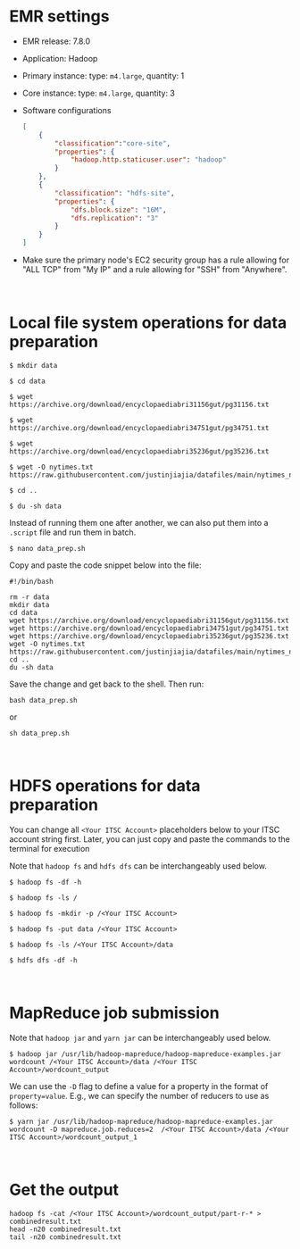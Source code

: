 
# EMR settings

- EMR release: 7.8.0

- Application: Hadoop
  
- Primary instance: type: `m4.large`, quantity: 1

- Core instance: type: `m4.large`, quantity: 3

- Software configurations
    ```json
    [
        {
            "classification":"core-site",
            "properties": {
                "hadoop.http.staticuser.user": "hadoop"
            }
        },
        {
            "classification": "hdfs-site",
            "properties": {
                "dfs.block.size": "16M",
                "dfs.replication": "3"
            }
        }
    ]
    ```

- Make sure the primary node's EC2 security group has a rule allowing for "ALL TCP" from "My IP" and a rule allowing for "SSH" from "Anywhere".


<br>

# Local file system operations for data preparation


```shell
$ mkdir data

$ cd data

$ wget https://archive.org/download/encyclopaediabri31156gut/pg31156.txt

$ wget https://archive.org/download/encyclopaediabri34751gut/pg34751.txt

$ wget https://archive.org/download/encyclopaediabri35236gut/pg35236.txt

$ wget -O nytimes.txt https://raw.githubusercontent.com/justinjiajia/datafiles/main/nytimes_news_articles.txt

$ cd ..

$ du -sh data
```

Instead of running them one after another, we can also put them into a `.script` file and run them in batch.

```shell
$ nano data_prep.sh
```


Copy and paste the code snippet below into the file:

```shell
#!/bin/bash

rm -r data
mkdir data
cd data
wget https://archive.org/download/encyclopaediabri31156gut/pg31156.txt
wget https://archive.org/download/encyclopaediabri34751gut/pg34751.txt
wget https://archive.org/download/encyclopaediabri35236gut/pg35236.txt
wget -O nytimes.txt https://raw.githubusercontent.com/justinjiajia/datafiles/main/nytimes_news_articles.txt
cd ..
du -sh data
```

Save the change and get back to the shell. Then run:

```shell
bash data_prep.sh
```
or 

```shell
sh data_prep.sh
```




<br>

# HDFS operations for data preparation

You can change all `<Your ITSC Account>` placeholders below to your ITSC account string first. 
Later, you can just copy and paste the commands to the terminal for execution

Note that `hadoop fs` and `hdfs dfs` can be interchangeably used below.

```shell
$ hadoop fs -df -h

$ hadoop fs -ls /

$ hadoop fs -mkdir -p /<Your ITSC Account>

$ hadoop fs -put data /<Your ITSC Account>

$ hadoop fs -ls /<Your ITSC Account>/data

$ hdfs dfs -df -h
```

<br>

# MapReduce job submission


Note that `hadoop jar` and `yarn jar` can be interchangeably used below.

```shell
$ hadoop jar /usr/lib/hadoop-mapreduce/hadoop-mapreduce-examples.jar wordcount /<Your ITSC Account>/data /<Your ITSC Account>/wordcount_output
```

We can use the `-D` flag to define a value for a property in the format of `property=value`.
E.g., we can specify the number of reducers to use as follows:

```shell
$ yarn jar /usr/lib/hadoop-mapreduce/hadoop-mapreduce-examples.jar wordcount -D mapreduce.job.reduces=2  /<Your ITSC Account>/data /<Your ITSC Account>/wordcount_output_1
```

<br>

# Get the output

```shell
hadoop fs -cat /<Your ITSC Account>/wordcount_output/part-r-* > combinedresult.txt
head -n20 combinedresult.txt
tail -n20 combinedresult.txt
```

